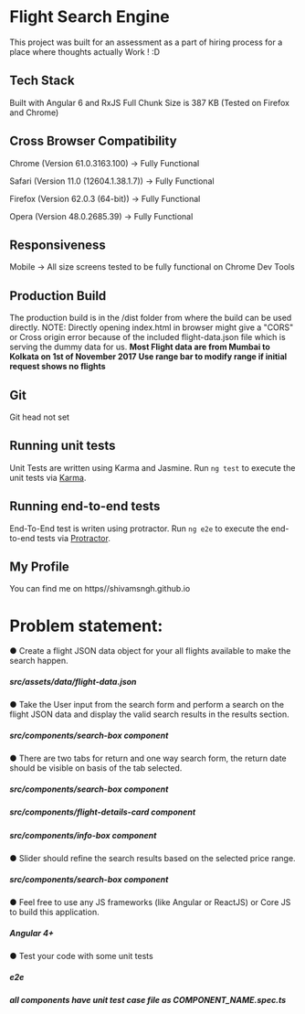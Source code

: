 # Flight Search Engine

This project was built for an assessment as a part of hiring process for a place where thoughts actually Work ! :D

## Tech Stack

Built with Angular 6 and RxJS 
Full Chunk Size is 387 KB (Tested on Firefox and Chrome) 

## Cross Browser Compatibility

Chrome (Version 61.0.3163.100) -> Fully Functional 

Safari (Version 11.0 (12604.1.38.1.7)) -> Fully Functional 

Firefox (Version 62.0.3 (64-bit)) -> Fully Functional 

Opera (Version	48.0.2685.39) -> Fully Functional 

## Responsiveness

Mobile -> All size screens tested to be fully functional on Chrome Dev Tools


## Production Build

The production build is in the /dist folder from where the build can be used directly.
NOTE: Directly opening index.html in browser might give a "CORS" or Cross origin error because of the included flight-data.json file which is serving the dummy data for us.
**Most Flight data are from Mumbai to Kolkata on 1st of November 2017**
**Use range bar to modify range if initial request shows no flights**


## Git
Git head not set

## Running unit tests

Unit Tests are written using Karma and Jasmine. Run `ng test` to execute the unit tests via [Karma](https://karma-runner.github.io).

## Running end-to-end tests

End-To-End test is writen using protractor. Run `ng e2e` to execute the end-to-end tests via [Protractor](http://www.protractortest.org/).

## My Profile
You can find me on https//shivamsngh.github.io

# Problem statement​:
● Create a flight JSON data object for your all flights available to make the search happen.
##### src/assets/data/flight-data.json
● Take the User input from the search form and perform a search on the flight JSON data
and display the valid search results in the results section.
##### src/components/search-box component
● There are two tabs for return and one way search form, the return date should be visible
on basis of the tab selected.
##### src/components/search-box component
##### src/components/flight-details-card component
##### src/components/info-box component
● Slider should refine the search results based on the selected price range.
##### src/components/search-box component
● Feel free to use any JS frameworks (like Angular or ReactJS) or Core JS to build this
application.
##### Angular 4+
● Test your code with some unit tests
##### e2e
##### all components have unit test case file as COMPONENT_NAME.spec.ts



